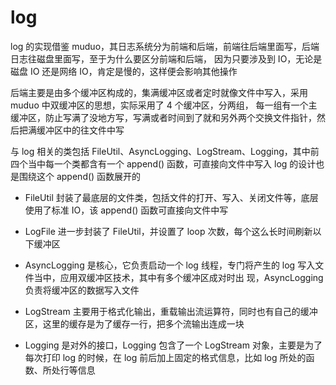 # log

log 的实现借鉴 muduo，其日志系统分为前端和后端，前端往后端里面写，后端日志往磁盘里面写，至于为什么要区分前端和后端，
因为只要涉及到 IO，无论是磁盘 IO 还是网络 IO，肯定是慢的，这样便会影响其他操作

后端主要是由多个缓冲区构成的，集满缓冲区或者定时就像文件中写入，采用 muduo 中双缓冲区的思想，实际采用了 4 个缓冲区，分两组，
每一组有一个主缓冲区，防止写满了没地方写，写满或者时间到了就和另外两个交换文件指针，然后把满缓冲区中的往文件中写

与 log 相关的类包括 FileUtil、AsyncLogging、LogStream、Logging，其中前四个当中每一个类都含有一个 append() 函数，可直接向文件中写入
log 的设计也是围绕这个 append() 函数展开的

- FileUtil 封装了最底层的文件类，包括文件的打开、写入、关闭文件等，底层使用了标准 IO，该 append() 函数可直接向文件中写

- LogFile 进一步封装了 FileUtil，并设置了 loop 次数，每个这么长时间刷新以下缓冲区

- AsyncLogging 是核心，它负责启动一个 log 线程，专门将产生的 log 写入文件当中，应用双缓冲区技术，其中有多个缓冲区成对时出
现，AsyncLogging 负责将缓冲区的数据写入文件

- LogStream 主要用于格式化输出，重载输出流运算符，同时也有自己的缓冲区，这里的缓存是为了缓存一行，把多个流输出连成一块

- Logging 是对外的接口，Logging 包含了一个 LogStream 对象，主要是为了每次打印 log 的时候，在 log 前后加上固定的格式信息，比如 log 所处的函数、所处行等信息
